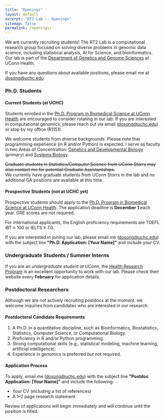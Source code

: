 ```yaml
---
title: "Openings"
layout: default
excerpt: "RT2 Lab -- Openings"
sitemap: false
permalink: /openings/
---
```


We are currently recruiting students! The RT2 Lab is a computational research group focused on solving diverse problems in genomic data science, including statistical analysis, AI for Science, and bioinformatics. Our lab is part of the [Department of Genetics and Genome Sciences](https://health.uconn.edu/genetics/) at UConn Health.  

If you have any questions about available positions, please email me at <dosong@uchc.edu>.

### Ph.D. Students  

#### Current Students (at UCHC)
Students enrolled in the [Ph.D. Program in Biomedical Science at UConn Health](https://health.uconn.edu/graduate-school/academics/programs/ph-d-biomedical-science/) are encouraged to consider rotating in our lab. If you are interested in computational genomics, please reach out via email (<dosong@uchc.edu>) or stop by my office (R1151).  

We welcome students from diverse backgrounds. Please note that programming experience (in R and/or Python) is expected. I serve as faculty in two Areas of Concentration: [Genetics and Developmental Biology](https://health.uconn.edu/graduate-school/academics/programs/ph-d-biomedical-science/genetics-and-developmental-biology-area-of-concentration/) (primary) and [Systems Biology](https://health.uconn.edu/graduate-school/academics/programs/ph-d-biomedical-science/cell-analysis-and-modeling-graduate-program/).  

~~Graduate students in Statistics/Computer Science from UConn Storrs may also contact me for potential Graduate Assistantships.~~  
We currently have graduate students from UConn Storrs in the lab and no additional GA positions are available at this time.

#### Prospective Students (not at UCHC yet)
Prospective students should apply to the [Ph.D. Program in Biomedical Science at UConn Health](https://health.uconn.edu/graduate-school/academics/programs/ph-d-biomedical-science/). The application deadline is **December 1** each year. GRE scores are not required.  

For international applicants, the English proficiency requirements are TOEFL iBT ≥ 100 or IELTS ≥ 7.0.  

If you are interested in joining our lab, please email me (<dosong@uchc.edu>) with the subject line **"Ph.D. Application: [Your Name]"** and include your CV.

### Undergraduate Students / Summer Interns
If you are an *undergraduate student at UConn*, the [Health Research Program](https://ugradresearch.uconn.edu/hrp/) is an excellent opportunity to work with our lab. Please check their website every **February** for application details.

### Postdoctoral Researchers
Although we are not actively recruiting postdocs at the moment, we welcome inquiries from candidates who are interested in our research.

#### Postdoctoral Candidate Requirements
1. A Ph.D. in a quantitative discipline, such as Bioinformatics, Biostatistics, Statistics, Computer Science, or Computational Biology.  
2. Proficiency in R and/or Python programming.  
3. Strong computational skills (e.g., statistical modeling, machine learning, artificial intelligence).  
4. Experience in genomics is preferred but not required.

#### Application Process
To apply, email me (<dosong@uchc.edu>) with the subject line **"Postdoc Application: [Your Name]"** and include the following:
- Your CV (including a list of references)
- A 1–2 page research statement  

Review of applications will begin immediately and will continue until the position is filled.

<!---
### Undergraduate Students / Summer Interns
If you are an undergraduate student at UConn, the [Health Research Program](https://ugradresearch.uconn.edu/hrp/) is an excellent opportunity to work with our lab. The application link for my lab is: [HRP SU25-28](https://ugradresearch.uconn.edu/hrp/hrpsu25-28/). The application deadline is **Monday, February 17, 2025**.
-->
